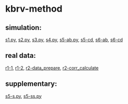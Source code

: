 # kbrv-method

## simulation: 
[s1.py](https://github.com/sweetBugs/kbrv-method/blob/master/s1.py), [s2.py](https://github.com/sweetBugs/kbrv-method/blob/master/s2.py), [s3.py](https://github.com/sweetBugs/kbrv-method/blob/master/s3.py), [s4.py](https://github.com/sweetBugs/kbrv-method/blob/master/s4.py), [s5-ab.py](https://github.com/sweetBugs/kbrv-method/blob/master/s5-ab.py), [s5-cd](https://github.com/sweetBugs/kbrv-method/blob/master/s5-cd.py), [s6-ab](https://github.com/sweetBugs/kbrv-method/blob/master/s6-ab.py), [s6-cd](https://github.com/sweetBugs/kbrv-method/blob/master/s6-cd.py)

## real data: 
[r1-1](https://github.com/sweetBugs/kbrv-method/blob/master/r1-1.py), [r1-2](https://github.com/sweetBugs/kbrv-method/blob/master/r1-2.py), [r2-data_prepare](https://github.com/sweetBugs/kbrv-method/blob/master/r2-data_prepare.py), [r2-corr_calculate](https://github.com/sweetBugs/kbrv-method/blob/master/r2-corr_calculate.py) 

## supplementary:
[s5-s.py](https://github.com/sweetBugs/kbrv-method/blob/master/s5-s.py), [s5-ss.py](https://github.com/sweetBugs/kbrv-method/blob/master/s5-ss.py)
